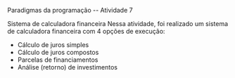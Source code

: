 Paradigmas da programação -- Atividade 7

Sistema de calculadora financeira
  Nessa atividade, foi realizado um sistema de calculadora financeira com 4 opções de execução:
  - Cálculo de juros simples
  - Cálculo de juros compostos
  - Parcelas de financiamentos
  - Análise (retorno) de investimentos
